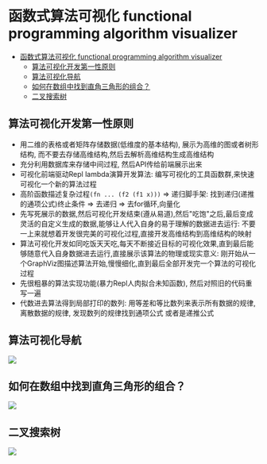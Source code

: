 # 函数式算法可视化 functional programming algorithm visualizer

- [函数式算法可视化 functional programming algorithm visualizer](#%E5%87%BD%E6%95%B0%E5%BC%8F%E7%AE%97%E6%B3%95%E5%8F%AF%E8%A7%86%E5%8C%96-functional-programming-algorithm-visualizer)
  - [算法可视化开发第一性原则](#%E7%AE%97%E6%B3%95%E5%8F%AF%E8%A7%86%E5%8C%96%E5%BC%80%E5%8F%91%E7%AC%AC%E4%B8%80%E6%80%A7%E5%8E%9F%E5%88%99)
  - [算法可视化导航](#%E7%AE%97%E6%B3%95%E5%8F%AF%E8%A7%86%E5%8C%96%E5%AF%BC%E8%88%AA)
  - [如何在数组中找到直角三角形的组合？](#%E5%A6%82%E4%BD%95%E5%9C%A8%E6%95%B0%E7%BB%84%E4%B8%AD%E6%89%BE%E5%88%B0%E7%9B%B4%E8%A7%92%E4%B8%89%E8%A7%92%E5%BD%A2%E7%9A%84%E7%BB%84%E5%90%88)
  - [二叉搜索树](#%E4%BA%8C%E5%8F%89%E6%90%9C%E7%B4%A2%E6%A0%91)

##  算法可视化开发第一性原则
* 用二维的表格或者矩阵存储数据(低维度的基本结构), 展示为高维的图或者树形结构, 而不要去存储高维结构,然后去解析高维结构生成高维结构
* 充分利用数据库来存储中间过程, 然后API传给前端展示出来
* 可视化前端驱动Repl lambda演算开发算法: 编写可视化的工具函数群,来快速可视化一个新的算法过程
* 高阶函数描述复杂过程`(fn ... (f2 (f1 x)))` => 递归脚手架: 找到递归(递推的通项公式)终止条件 => 去递归 => 去for循环,向量化
* 先写死展示的数据,然后可视化开发结束(遵从易道),然后"吃饱"之后,最后变成灵活的自定义生成的数据,能够让人代入自身的易于理解的数据进去运行: 不要一上来就想着开发很完美的可视化过程,直接开发高维结构到高维结构的映射
* 算法可视化开发如同吃饭天天吃,每天不断接近目标的可视化效果,直到最后能够随意代入自身数据进去运行,直接展示该算法的物理或现实意义: 刚开始从一个GraphViz图描述算法开始,慢慢细化,直到最后全部开发完一个算法的可视化过程
* 先很粗暴的算法实现功能(暴力Repl人肉拟合未知函数), 然后对照旧的代码重写一遍
* 代数进去算法得到局部打印的数列: 用等差和等比数列来表示所有数据的规律, 离散数据的规律, 发现数列的规律找到通项公式 或者是递推公式

##  算法可视化导航

![](https://raw.githubusercontent.com/chanshunli/functional-programming-visualgo/master/website_preview.png)

##  如何在数组中找到直角三角形的组合？

![](https://raw.githubusercontent.com/chanshunli/functional-programming-visualgo/master/demo_fp_visualgo.gif)

##  二叉搜索树
![](https://raw.githubusercontent.com/chanshunli/functional-programming-visualgo/master/demo_bst_search.gif)
